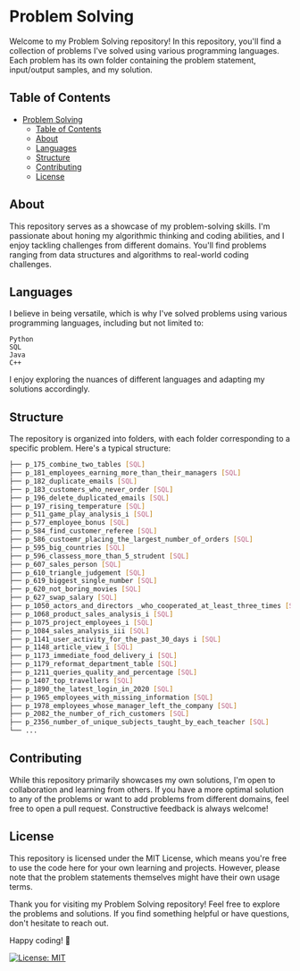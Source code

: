 # Problem Solving
Welcome to my Problem Solving repository! In this repository, you'll find a collection of problems I've solved using various programming languages. Each problem has its own folder containing the problem statement, input/output samples, and my solution.

## Table of Contents
- [Problem Solving](#problem-solving)
  - [Table of Contents](#table-of-contents)
  - [About](#about)
  - [Languages](#languages)
  - [Structure](#structure)
  - [Contributing](#contributing)
  - [License](#license)
  
<a name="about"></a>
## About
This repository serves as a showcase of my problem-solving skills. I'm passionate about honing my algorithmic thinking and coding abilities, and I enjoy tackling challenges from different domains. You'll find problems ranging from data structures and algorithms to real-world coding challenges.

<a name="Languages"></a>
## Languages
I believe in being versatile, which is why I've solved problems using various programming languages, including but not limited to:

    Python
    SQL
    Java
    C++

I enjoy exploring the nuances of different languages and adapting my solutions accordingly.

<a name='Structure'></a>
## Structure
The repository is organized into folders, with each folder corresponding to a specific problem. Here's a typical structure:

```bash
├── p_175_combine_two_tables [SQL]
├── p_181_employees_earning_more_than_their_managers [SQL]
├── p_182_duplicate_emails [SQL]
├── p_183_customers_who_never_order [SQL]
├── p_196_delete_duplicated_emails [SQL]
├── p_197_rising_temperature [SQL]
├── p_511_game_play_analysis_i [SQL]
├── p_577_employee_bonus [SQL]
├── p_584_find_customer_referee [SQL]
├── p_586_custoemr_placing_the_largest_number_of_orders [SQL]
├── p_595_big_countries [SQL]
├── p_596_classess_more_than_5_strudent [SQL]
├── p_607_sales_person [SQL]
├── p_610_triangle_judgement [SQL]
├── p_619_biggest_single_number [SQL]
├── p_620_not_boring_movies [SQL]
├── p_627_swap_salary [SQL]
├── p_1050_actors_and_directors _who_cooperated_at_least_three_times [SQL]
├── p_1068_product_sales_analysis_i [SQL]
├── p_1075_project_employees_i [SQL]
├── p_1084_sales_analysis_iii [SQL]
├── p_1141_user_activity_for_the_past_30_days i [SQL]
├── p_1148_article_view_i [SQL]
├── p_1173_immediate_food_delivery_i [SQL]
├── p_1179_reformat_department_table [SQL]
├── p_1211_queries_quality_and_percentage [SQL]
├── p_1407_top_travellers [SQL]
├── p_1890_the_latest_login_in_2020 [SQL]
├── p_1965_employees_with_missing_information [SQL]
├── p_1978_employees_whose_manager_left_the_company [SQL]
├── p_2082_the_number_of_rich_customers [SQL]
├── p_2356_number_of_unique_subjects_taught_by_each_teacher [SQL]
└── ...
```

<a name="Contributing"></a>
## Contributing
While this repository primarily showcases my own solutions, I'm open to collaboration and learning from others. If you have a more optimal solution to any of the problems or want to add problems from different domains, feel free to open a pull request. Constructive feedback is always welcome!

<a name='License'></a>
## License
This repository is licensed under the MIT License, which means you're free to use the code here for your own learning and projects. However, please note that the problem statements themselves might have their own usage terms.

Thank you for visiting my Problem Solving repository! Feel free to explore the problems and solutions. If you find something helpful or have questions, don't hesitate to reach out.

Happy coding! 🚀

[![License: MIT](https://img.shields.io/badge/License-MIT-blue.svg)](https://opensource.org/licenses/MIT)
